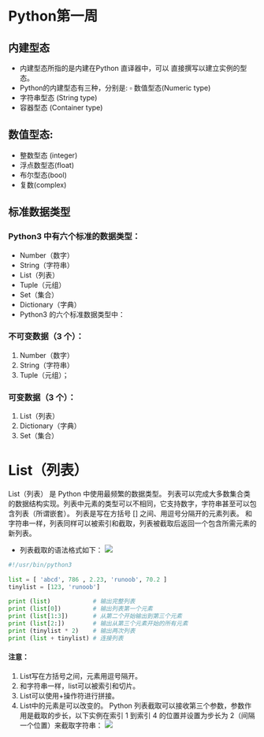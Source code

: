 # Python第一周
## 内建型态
- 内建型态所指的是内建在Python 直译器中，可以 直接撰写以建立实例的型态。
- Python的内建型态有三种，分别是: ▫ 数值型态(Numeric type)
- 字符串型态 (String type)
- 容器型态 (Container type)
## 数值型态:
- 整数型态 (integer)
- 浮点数型态(float)
- 布尔型态(bool)
- 复数(complex)
## 标准数据类型
### Python3 中有六个标准的数据类型：
- Number（数字）
- String（字符串）
- List（列表）
- Tuple（元组）
- Set（集合）
- Dictionary（字典）
- Python3 的六个标准数据类型中：
### 不可变数据（3 个）：
1. Number（数字）
2. String（字符串）
3. Tuple（元组）；
### 可变数据（3 个）：
1. List（列表）
2. Dictionary（字典）
3. Set（集合）
# List（列表）
List（列表） 是 Python 中使用最频繁的数据类型。
列表可以完成大多数集合类的数据结构实现。列表中元素的类型可以不相同，它支持数字，字符串甚至可以包含列表（所谓嵌套）。
列表是写在方括号 [] 之间、用逗号分隔开的元素列表。
和字符串一样，列表同样可以被索引和截取，列表被截取后返回一个包含所需元素的新列表。
- 列表截取的语法格式如下：
![](http://www.runoob.com/wp-content/uploads/2013/11/list_slicing1.png)
```python
#!/usr/bin/python3
 
list = [ 'abcd', 786 , 2.23, 'runoob', 70.2 ]
tinylist = [123, 'runoob']
 
print (list)            # 输出完整列表
print (list[0])         # 输出列表第一个元素
print (list[1:3])       # 从第二个开始输出到第三个元素
print (list[2:])        # 输出从第三个元素开始的所有元素
print (tinylist * 2)    # 输出两次列表
print (list + tinylist) # 连接列表
```
#### 注意：

1. List写在方括号之间，元素用逗号隔开。
2. 和字符串一样，list可以被索引和切片。
3. List可以使用+操作符进行拼接。
4. List中的元素是可以改变的。
Python 列表截取可以接收第三个参数，参数作用是截取的步长，以下实例在索引 1 到索引 4 的位置并设置为步长为 2（间隔一个位置）来截取字符串：
![](http://www.runoob.com/wp-content/uploads/2013/11/python_list_slice_2.png)
